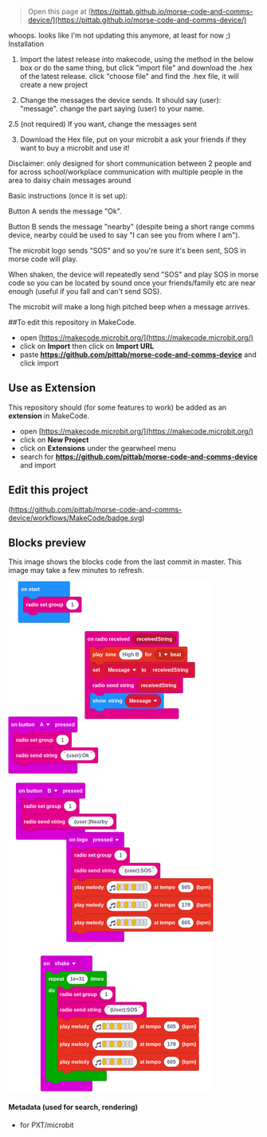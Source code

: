 
> Open this page at [https://pittab.github.io/morse-code-and-comms-device/](https://pittab.github.io/morse-code-and-comms-device/)


whoops. looks like I'm not updating this anymore, at least for now ;)
Installation

1. Import the latest release into makecode, using the method in the below box or do the same thing, but click "import file" and download the .hex of the latest release. click "choose file" and find the .hex file, it will create a new project

2. Change the messages the device sends. It should say (user): "message". change the part saying (user) to your name.

2.5 (not required) If you want, change the messages sent

3. Download the Hex file, put on your microbit a ask your friends if they want to buy a microbit and use it! 

Disclaimer: only designed for short communication between 2 people and for across school/workplace communication with multiple people in the area to daisy chain messages around


Basic instructions (once it is set up):

Button A sends the message "Ok".

Button B sends the message "nearby" (despite being a short range comms device, nearby could be used to say "I can see you from where I am").

The microbit logo sends "SOS" and so you're sure it's been sent, SOS in morse code will play.

When shaken, the device will repeatedly send "SOS" and play SOS in morse code so you can be located by sound once your friends/family etc are near enough (useful if you fall and can't send SOS).

The microbit will make a long high pitched beep when a message arrives.


##To edit this repository in MakeCode.

* open [https://makecode.microbit.org/](https://makecode.microbit.org/)
* click on **Import** then click on **Import URL**
* paste **https://github.com/pittab/morse-code-and-comms-device** and click import


## Use as Extension

This repository should (for some features to work) be added as an **extension** in MakeCode.

* open [https://makecode.microbit.org/](https://makecode.microbit.org/)
* click on **New Project**
* click on **Extensions** under the gearwheel menu
* search for **https://github.com/pittab/morse-code-and-comms-device** and import

## Edit this project 
(https://github.com/pittab/morse-code-and-comms-device/workflows/MakeCode/badge.svg)






## Blocks preview

This image shows the blocks code from the last commit in master.
This image may take a few minutes to refresh.

![A rendered view of the blocks](https://github.com/pittab/morse-code-and-comms-device/raw/master/.github/makecode/blocks.png)

#### Metadata (used for search, rendering)

* for PXT/microbit
<script src="https://makecode.com/gh-pages-embed.js"></script><script>makeCodeRender("{{ site.makecode.home_url }}", "{{ site.github.owner_name }}/{{ site.github.repository_name }}");</script>
